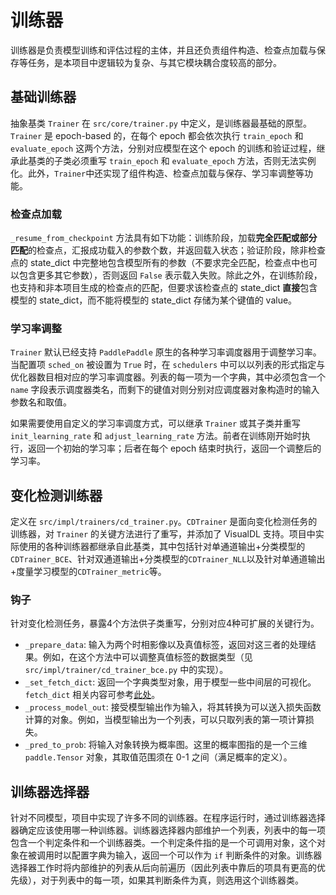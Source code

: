 # 训练器

训练器是负责模型训练和评估过程的主体，并且还负责组件构造、检查点加载与保存等任务，是本项目中逻辑较为复杂、与其它模块耦合度较高的部分。

## 基础训练器

抽象基类 `Trainer` 在 `src/core/trainer.py` 中定义，是训练器最基础的原型。`Trainer` 是 epoch-based 的，在每个 epoch 都会依次执行 `train_epoch` 和 `evaluate_epoch` 这两个方法，分别对应模型在这个 epoch 的训练和验证过程，继承此基类的子类必须重写 `train_epoch` 和 `evaluate_epoch` 方法，否则无法实例化。此外，`Trainer`中还实现了组件构造、检查点加载与保存、学习率调整等功能。

### 检查点加载

`_resume_from_checkpoint` 方法具有如下功能：训练阶段，加载**完全匹配或部分匹配**的检查点，汇报成功载入的参数个数，并返回载入状态；验证阶段，除非检查点的 state_dict 中完整地包含模型所有的参数（不要求完全匹配，检查点中也可以包含更多其它参数），否则返回 `False` 表示载入失败。除此之外，在训练阶段，也支持和非本项目生成的检查点的匹配，但要求该检查点的 state_dict **直接**包含模型的 state_dict，而不能将模型的 state_dict 存储为某个键值的 value。

### 学习率调整

`Trainer` 默认已经支持 `PaddlePaddle` 原生的各种学习率调度器用于调整学习率。当配置项 `sched_on` 被设置为 `True` 时，在 `schedulers` 中可以以列表的形式指定与优化器数目相对应的学习率调度器。列表的每一项为一个字典，其中必须包含一个 `name` 字段表示调度器类名，而剩下的键值对则分别对应调度器对象构造时的输入参数名和取值。

如果需要使用自定义的学习率调度方式，可以继承 `Trainer` 或其子类并重写 `init_learning_rate` 和 `adjust_learning_rate` 方法。前者在训练刚开始时执行，返回一个初始的学习率；后者在每个 epoch 结束时执行，返回一个调整后的学习率。

## 变化检测训练器

定义在 `src/impl/trainers/cd_trainer.py`。`CDTrainer` 是面向变化检测任务的训练器，对 `Trainer` 的关键方法进行了重写，并添加了 VisualDL 支持。项目中实际使用的各种训练器都继承自此基类，其中包括针对单通道输出+分类模型的`CDTrainer_BCE`、针对双通道输出+分类模型的`CDTrainer_NLL`以及针对单通道输出+度量学习模型的`CDTrainer_metric`等。

### 钩子

针对变化检测任务，暴露4个方法供子类重写，分别对应4种可扩展的关键行为。

- `_prepare_data`: 输入为两个时相影像以及真值标签，返回对这三者的处理结果。例如，在这个方法中可以调整真值标签的数据类型（见 `src/impl/trainer/cd_trainer_bce.py` 中的实现）。
- `_set_fetch_dict`: 返回一个字典类型对象，用于模型一些中间层的可视化。`fetch_dict` 相关内容可参考[此处](./其它.md)。
- `_process_model_out`: 接受模型输出作为输入，将其转换为可以送入损失函数计算的对象。例如，当模型输出为一个列表，可以只取列表的第一项计算损失。
- `_pred_to_prob`: 将输入对象转换为概率图。这里的概率图指的是一个三维 `paddle.Tensor` 对象，其取值范围须在 0-1 之间（满足概率的定义）。

## 训练器选择器

针对不同模型，项目中实现了许多不同的训练器。在程序运行时，通过训练器选择器确定应该使用哪一种训练器。训练器选择器内部维护一个列表，列表中的每一项包含一个判定条件和一个训练器类。一个判定条件指的是一个可调用对象，这个对象在被调用时以配置字典为输入，返回一个可以作为 `if` 判断条件的对象。训练器选择器工作时将内部维护的列表从后向前遍历（因此列表中靠后的项具有更高的优先级），对于列表中的每一项，如果其判断条件为真，则选用这个训练器类。
